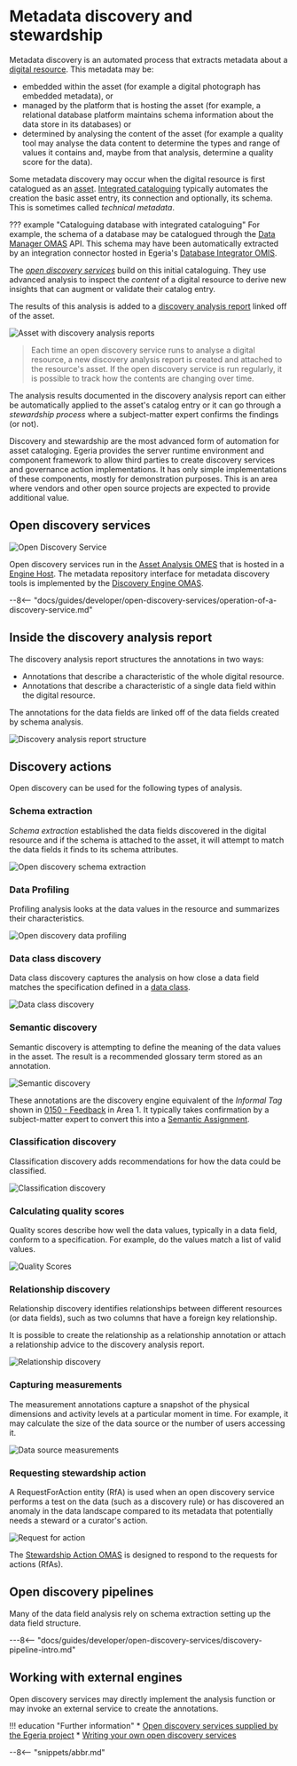 <!-- SPDX-License-Identifier: CC-BY-4.0 -->
<!-- Copyright Contributors to the ODPi Egeria project 2021,2022. -->

# Metadata discovery and stewardship

Metadata discovery is an automated process that extracts metadata about a [digital resource](/concepts/resource). This metadata may be:

* embedded within the asset (for example a digital photograph has embedded metadata), or
* managed by the platform that is hosting the asset (for example, a relational database platform maintains schema information about the data store in its databases) or
* determined by analysing the content of the asset (for example a quality tool may analyse the data content to determine the types and range of values it contains and, maybe from that analysis, determine a quality score for the data).

Some metadata discovery may occur when the digital resource is first catalogued as an [asset](/concepts/asset).  [Integrated cataloguing](/features/integrated-cataloguing) typically automates the creation the basic asset entry, its connection and optionally, its schema.  This is sometimes called *technical metadata*.  

??? example "Cataloguing database with integrated cataloguing"
    For example, the schema of a database may be catalogued through the [Data Manager OMAS](/services/omas/data-manager/overview) API. This schema may have been automatically extracted by an integration connector hosted in Egeria's [Database Integrator OMIS](/services/omis/database-integrator/overview).

The [*open discovery services*](/concepts/open-discovery-service) build on this initial cataloguing. They use advanced analysis to inspect the *content* of a digital resource to derive new insights that can augment or validate their catalog entry.

The results of this analysis is added to a [discovery analysis report](/concepts/discovery-analysis-report) linked off of the asset.

![Asset with discovery analysis reports](/guides/developer/open-discovery-services/asset-to-discovery-analysis-reports.svg)
> Each time an open discovery service runs to analyse a digital resource, a new discovery analysis report is created and attached to the resource's asset.  If the open discovery service is run regularly, it is possible to track how the contents are changing over time.

The analysis results documented in the discovery analysis report can either be automatically applied to the asset's catalog entry or it can go through a *stewardship process* where a subject-matter expert confirms the findings (or not).  

Discovery and stewardship are the most advanced form of automation for asset cataloging. Egeria provides the server runtime environment and component framework to allow third parties to create discovery services and governance action implementations. It has only simple implementations of these components, mostly for demonstration purposes. This is an area where vendors and other open source projects are expected to provide additional value.

## Open discovery services

![Open Discovery Service](/connectors/discovery/discovery-service.svg)

Open discovery services run in the [Asset Analysis OMES](/services/omes/asset-analysis) that is hosted in a [Engine Host](/concepts/engine-host).  The metadata repository interface for metadata discovery tools is implemented by the [Discovery Engine OMAS](/services/omas/discovery-engine).


--8<-- "docs/guides/developer/open-discovery-services/operation-of-a-discovery-service.md"

## Inside the discovery analysis report

The discovery analysis report structures the annotations in two ways:

* Annotations that describe a characteristic of the whole digital resource.
* Annotations that describe a characteristic of a single data field within the digital resource.

The annotations for the data fields are linked off of the data fields created by schema analysis.

![Discovery analysis report structure](/guides/developer/open-discovery-services/discovery-analysis-report-structure.svg)

## Discovery actions

Open discovery can be used for the following types of analysis.

### Schema extraction

*Schema extraction* established the data fields discovered in the digital resource and if the schema is attached to the asset, it will attempt to match the data fields it finds to its schema attributes.

![Open discovery schema extraction](/guides/developer/open-discovery-services/open-discovery-schema-extraction.svg)

### Data Profiling

Profiling analysis looks at the data values in the resource and summarizes their characteristics.

![Open discovery data profiling](/guides/developer/open-discovery-services/open-discovery-data-profiling.svg)

### Data class discovery

Data class discovery captures the analysis on how close a data field matches the specification defined in a [data class](/concepts/data-class).

![Data class discovery](/guides/developer/open-discovery-services/open-discovery-data-class-discovery.svg)

### Semantic discovery

Semantic discovery is attempting to define the meaning of the data values in the asset. The result is a recommended glossary term stored as an annotation.

![Semantic discovery](/guides/developer/open-discovery-services/open-discovery-semantic-discovery.svg)

These annotations are the discovery engine equivalent of the *Informal Tag* shown in [0150 - Feedback](/types/1/0150-feedback) in Area 1.
It typically takes confirmation by a subject-matter expert to convert this into a [Semantic Assignment](/types/3/0370-Semantic-Assignment).

### Classification discovery
Classification discovery adds recommendations for how the data could be classified. 

![Classification discovery](/guides/developer/open-discovery-services/open-discovery-classification-discovery.svg)

### Calculating quality scores

Quality scores describe how well the data values, typically in a data field, conform to a specification.  For example, do the values match a list of valid values.

![Quality Scores](/guides/developer/open-discovery-services/open-discovery-quality-scores.svg)

### Relationship discovery

Relationship discovery identifies relationships between different resources (or data fields), such as two columns that have a foreign key relationship.

It is possible to create the relationship as a relationship annotation or attach a relationship advice to the discovery analysis report.

![Relationship discovery](/guides/developer/open-discovery-services/open-discovery-relationship-discovery.svg)

### Capturing measurements

The measurement annotations capture a snapshot of the physical dimensions and activity levels at a particular moment in time.
For example, it may calculate the size of the data source or the number of users accessing it.

![Data source measurements](/guides/developer/open-discovery-services/open-discovery-data-source-measurement.svg)

### Requesting stewardship action

A RequestForAction entity (RfA) is used when an open discovery service performs a test on the data (such as a discovery rule) or has discovered an anomaly in the data landscape compared to its metadata that potentially needs a steward or a curator's action.

![Request for action](/guides/developer/open-discovery-services/open-discovery-request-for-action.svg)

The [Stewardship Action OMAS](/services/omas/stewardship-action/overview) is designed to respond to the requests for actions (RfAs).

## Open discovery pipelines

Many of the data field analysis rely on schema extraction setting up the data field structure.  

---8<-- "docs/guides/developer/open-discovery-services/discovery-pipeline-intro.md"

## Working with external engines

Open discovery services may directly implement the analysis function or may invoke an external service to create the annotations.

!!! education "Further information"
    * [Open discovery services supplied by the Egeria project](/connectors/#open-discovery-services)
    * [Writing your own open discovery services](/guides/developer/open-discovery-services/overview)

--8<-- "snippets/abbr.md"